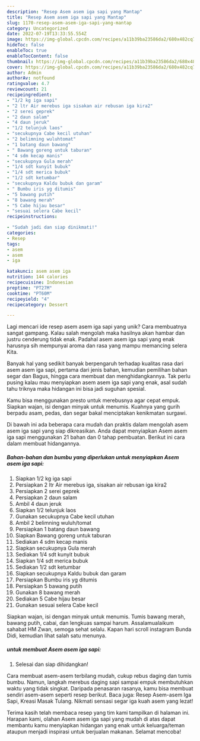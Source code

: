 ```yaml
---
description: "Resep Asem asem iga sapi yang Mantap"
title: "Resep Asem asem iga sapi yang Mantap"
slug: 1170-resep-asem-asem-iga-sapi-yang-mantap
category: Uncategorized
date: 2022-07-19T13:33:55.554Z
image: https://img-global.cpcdn.com/recipes/a11b39ba23586da2/680x482cq70/asem-asem-iga-sapi-foto-resep-utama.jpg
hideToc: false
enableToc: true
enableTocContent: false
thumbnail: https://img-global.cpcdn.com/recipes/a11b39ba23586da2/680x482cq70/asem-asem-iga-sapi-foto-resep-utama.jpg
cover: https://img-global.cpcdn.com/recipes/a11b39ba23586da2/680x482cq70/asem-asem-iga-sapi-foto-resep-utama.jpg
author: Admin
authorAv: notfound
ratingvalue: 4.7
reviewcount: 21
recipeingredient:
- "1/2 kg iga sapi"
- "2 ltr Air merebus iga sisakan air rebusan iga kira2"
- "2 serei geprek"
- "2 daun salam"
- "4 daun jeruk"
- "1/2 telunjuk laos"
- "secukupnya Cabe kecil utuhan"
- "2 belimning wuluhtomat"
- "1 batang daun bawang"
- " Bawang goreng untuk taburan"
- "4 sdm kecap manis"
- "secukupnya Gula merah"
- "1/4 sdt kunyit bubuk"
- "1/4 sdt merica bubuk"
- "1/2 sdt ketumbar"
- "secukupnya Kaldu bubuk dan garam"
- " Bumbu iris yg ditumis"
- "5 bawang putih"
- "8 bawang merah"
- "5 Cabe hijau besar"
- "sesuai selera Cabe kecil"
recipeinstructions:

- "Sudah jadi dan siap dinikmati!"
categories:
- Resep
tags:
- asem
- asem
- iga

katakunci: asem asem iga 
nutrition: 144 calories
recipecuisine: Indonesian
preptime: "PT27M"
cooktime: "PT60M"
recipeyield: "4"
recipecategory: Dessert

---
```





Lagi mencari ide resep asem asem iga sapi yang unik? Cara membuatnya sangat gampang. Kalau salah mengolah maka hasilnya akan hambar dan justru cenderung tidak enak. Padahal asem asem iga sapi yang enak harusnya sih mempunyai aroma dan rasa yang mampu memancing selera Kita.





Banyak hal yang sedikit banyak berpengaruh terhadap kualitas rasa dari asem asem iga sapi, pertama dari jenis bahan, kemudian pemilihan bahan segar dan Bagus, hingga cara membuat dan menghidangkannya. Tak perlu pusing kalau mau menyiapkan asem asem iga sapi yang enak,      asal sudah tahu triknya maka hidangan ini bisa jadi suguhan spesial.














Kamu bisa menggunakan presto untuk merebusnya agar cepat empuk. Siapkan wajan, isi dengan minyak untuk menumis. Kuahnya yang gurih berpadu asam, pedas, dan segar bakal menciptakan kenikmatan surgawi.






Di bawah ini ada beberapa cara mudah dan praktis dalam mengolah asem asem iga sapi yang siap dikreasikan. Anda dapat menyiapkan Asem asem iga sapi menggunakan 21 bahan dan 0 tahap pembuatan. Berikut ini cara dalam membuat hidangannya.

<!--inarticleads1-->

##### Bahan-bahan dan bumbu yang diperlukan untuk menyiapkan Asem asem iga sapi:

1. Siapkan 1/2 kg iga sapi
1. Persiapkan 2 ltr Air merebus iga, sisakan air rebusan iga kira2
1. Persiapkan 2 serei geprek
1. Persiapkan 2 daun salam
1. Ambil 4 daun jeruk
1. Siapkan 1/2 telunjuk laos
1. Gunakan secukupnya Cabe kecil utuhan
1. Ambil 2 belimning wuluh/tomat
1. Persiapkan 1 batang daun bawang
1. Siapkan  Bawang goreng untuk taburan
1. Sediakan 4 sdm kecap manis
1. Siapkan secukupnya Gula merah
1. Sediakan 1/4 sdt kunyit bubuk
1. Siapkan 1/4 sdt merica bubuk
1. Sediakan 1/2 sdt ketumbar
1. Siapkan secukupnya Kaldu bubuk dan garam
1. Persiapkan  Bumbu iris yg ditumis
1. Persiapkan 5 bawang putih
1. Gunakan 8 bawang merah
1. Sediakan 5 Cabe hijau besar
1. Gunakan sesuai selera Cabe kecil


Siapkan wajan, isi dengan minyak untuk menumis. Tumis bawang merah, bawang putih, cabai, dan lengkuas sampai harum. Assalamualaikum sahabat HM Zwan, semoga sehat selalu. Kapan hari scroll instagram Bunda Didi, kemudian lihat salah satu menunya. 

<!--inarticleads2-->

#####  untuk membuat Asem asem iga sapi:


1. Selesai dan siap dihidangkan!

Cara membuat asem-asem terbilang mudah, cukup rebus daging dan tumis bumbu. Namun, langkah merebus daging sapi sampai empuk membutuhkan waktu yang tidak singkat. Daripada penasaran rasanya, kamu bisa membuat sendiri asem-asem seperti resep berikut. Baca juga: Resep Asem-asem Iga Sapi, Kreasi Masak Tulang. Nikmati sensasi segar iga kuah asem yang lezat! 

Terima kasih telah membaca resep yang tim kami tampilkan di halaman ini. Harapan kami, olahan Asem asem iga sapi yang mudah di atas dapat membantu kamu menyiapkan hidangan yang enak untuk keluarga/teman ataupun menjadi inspirasi untuk berjualan makanan. Selamat mencoba!
